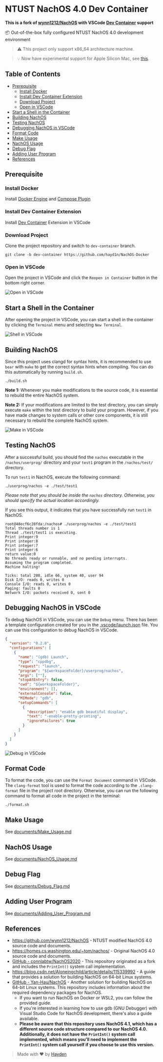 # NTUST NachOS 4.0 Dev Container

**This is a fork of [wynn1212/NachOS](https://github.com/wynn1212/NachOS) with VSCode [Dev Container](https://code.visualstudio.com/docs/devcontainers/containers) support**

📦 Out-of-the-box fully configured NTUST NachOS 4.0 development environment

> ⚠️ This project only support x86_64 architecture machine.

> 💡 Now have experimental support for Apple Silicon Mac, see [this](./documents/Apple_Silicon_Mac.md).

## Table of Contents

- [Prerequisite](#Prerequisite)
  - [Install Docker](#Install-Docker)
  - [Install Dev Container Extension](#Install-Dev-Container-Extension)
  - [Download Project](#Download-Project)
  - [Open in VSCode](#Open-in-VSCode)
- [Start a Shell in the Container](#Start-a-Shell-in-the-Container)
- [Building NachOS](#Building-NachOS)
- [Testing NachOS](#Testing-NachOS)
- [Debugging NachOS in VSCode](#Debugging-NachOS-in-VSCode)
- [Format Code](#Format-Code)
- [Make Usage](#Make-Usage)
- [NachOS Usage](#NachOS-Usage)
- [Debug Flag](#Debug-Flag)
- [Adding User Program](#Adding-User-Program)
- [References](#References)

## Prerequisite

### Install Docker

Install [Docker Engine](https://docs.docker.com/engine/install/) and [Compose Plugin](https://docs.docker.com/compose/install/linux/)

### Install Dev Container Extension

Install [Dev Container](https://marketplace.visualstudio.com/items?itemName=ms-vscode-remote.remote-containers) Extension in VSCode

### Download Project

Clone the project repository and switch to `dev-container` branch.

```shell
git clone -b dev-container https://github.com/hayd1n/NachOS-Docker
```

### Open in VSCode

Open the project in VSCode and click the `Reopen in Container` button in the bottom right corner.

![Open in VSCode](./documents/assets/open-in-vscode.png)

## Start a Shell in the Container

After opening the project in VSCode, you can start a shell in the container by clicking the `Terminal` menu and selecting `New Terminal`.

![Shell in VSCode](./documents/assets/shell-in-vscode.png)

## Building NachOS

Since this project uses clangd for syntax hints, it is recommended to use `bear` with `make` to get the correct syntax hints when compiling. You can do this automatically by running `build.sh`.

```shell
./build.sh
```

**Note 1:** Whenever you make modifications to the source code, it is essential to rebuild the entire NachOS system.

**Note 2:** If your modifications are limited to the test directory, you can simply execute `make` within the test directory to build your program. However, if you have made changes to system calls or other core components, it is still necessary to rebuild the complete NachOS system.

![Make in VSCode](./documents/assets/make-in-vscode.png)

## Testing NachOS

After a successful build, you should find the `nachos` executable in the `/nachos/userprog/` directory and your `test1` program in the `/nachos/test/` directory.

To run `test1` in NachOS, execute the following command:

```shell
./userprog/nachos -e ./test/test1
```

_Please note that you should be inside the `nachos` directory. Otherwise, you should specify the actual location accordingly._

If you see this output, it indicates that you have successfully run `test1` in NachOS.

```
root@48ecf6c28fda:/nachos# ./userprog/nachos -e ./test/test1
Total threads number is 1
Thread ./test/test1 is executing.
Print integer:9
Print integer:8
Print integer:7
Print integer:6
return value:0
No threads ready or runnable, and no pending interrupts.
Assuming the program completed.
Machine halting!

Ticks: total 200, idle 66, system 40, user 94
Disk I/O: reads 0, writes 0
Console I/O: reads 0, writes 0
Paging: faults 0
Network I/O: packets received 0, sent 0
```

## Debugging NachOS in VSCode

To debug NachOS in VSCode, you can use the `Debug` menu. There has been a template configuration created for you in the [.vscode/launch.json](./code/.vscode/launch.json) file. You can use this configuration to debug NachOS in VSCode.

```json
{
  "version": "0.2.0",
  "configurations": [
    {
      "name": "(gdb) Launch",
      "type": "cppdbg",
      "request": "launch",
      "program": "${workspaceFolder}/userprog/nachos",
      "args": [""],
      "stopAtEntry": false,
      "cwd": "${workspaceFolder}",
      "environment": [],
      "externalConsole": false,
      "MIMode": "gdb",
      "setupCommands": [
        {
          "description": "enable gdb beautiful display",
          "text": "-enable-pretty-printing",
          "ignoreFailures": true
        }
      ]
    }
  ]
}
```

![Debug in VSCode](./documents/assets/debug-in-vscode.png)

## Format Code

To format the code, you can use the `Format Document` command in VSCode. The `clang-format` tool is used to format the code according to the `.clang-format` file in the project root directory.
Otherwise, you can run the following command to format all code in the project in the terminal:

```shell
./format.sh
```

## Make Usage

See [documents/Make_Usage.md](documents/Make_Usage.md)

## NachOS Usage

See [documents/NachOS_Usage.md](documents/NachOS_Usage.md)

## Debug Flag

See [documents/Debug_Flag.md](documents/Debug_Flag.md)

## Adding User Program

See [documents/Adding_User_Program.md](documents/Adding_User_Program.md)

## References

- https://github.com/wynn1212/NachOS - NTUST modified NachOS 4.0 source code and documents.
- https://homes.cs.washington.edu/~tom/nachos/ - Original NachOS 4.0 source code and documents.
- [GitHub - connlabtw/NachOS2020](https://github.com/connlabtw/NachOS2020) - This repository originated as a fork and includes the `PrintInt()` system call implementation.
- https://blog.csdn.net/Aloneingchild/article/details/115339992 - A guide that provides a solution for building NachOS on 64-bit Linux systems.
- [GitHub - Yan-Hau/NachOS](https://github.com/Yan-Hau/NachOS/tree/master#readme) - Another solution for building NachOS on 64-bit Linux systems. This repository includes information about the required dependency packages for NachOS.
  - If you want to run NachOS on Docker or WSL2, you can follow the provided guide.
  - If you're interested in learning how to use gdb (GNU Debugger) with Visual Studio Code for NachOS development, there's also a guide available.
  - **Please be aware that this repository uses NachOS 4.1, which has a different source code structure compared to our NachOS 4.0. Additionally, it does not have the `PrintInt()` system call implemented, which means you'll need to implement the `PrintInt()` system call yourself if you choose to use this version.**

> Made with ❤️ by [Hayden](https://github.com/hayd1n)
